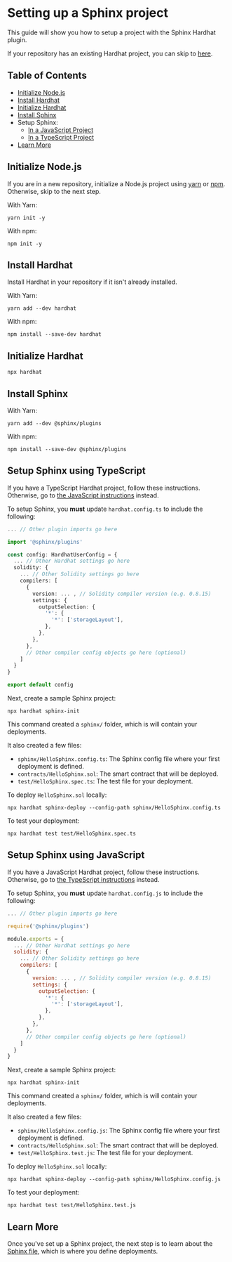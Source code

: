 # Setting up a Sphinx project

This guide will show you how to setup a project with the Sphinx Hardhat plugin.

If your repository has an existing Hardhat project, you can skip to [here](#install-sphinx).

## Table of Contents

- [Initialize Node.js](#initialize-nodejs)
- [Install Hardhat](#install-hardhat)
- [Initialize Hardhat](#initialize-hardhat)
- [Install Sphinx](#install-sphinx)
- Setup Sphinx:
  - [In a JavaScript Project](#setup-sphinx-using-javascript)
  - [In a TypeScript Project](#setup-sphinx-using-typescript)
- [Learn More](#learn-more)

## Initialize Node.js

If you are in a new repository, initialize a Node.js project using [yarn](https://classic.yarnpkg.com/lang/en/) or [npm](https://docs.npmjs.com/cli/v8/). Otherwise, skip to the next step.

With Yarn:
```
yarn init -y
```

With npm:
```
npm init -y
```

## Install Hardhat

Install Hardhat in your repository if it isn't already installed.

With Yarn:
```
yarn add --dev hardhat
```

With npm:
```
npm install --save-dev hardhat
```

## Initialize Hardhat

```
npx hardhat
```

## Install Sphinx

With Yarn:
```
yarn add --dev @sphinx/plugins
```
With npm:
```
npm install --save-dev @sphinx/plugins
```

## Setup Sphinx using TypeScript

If you have a TypeScript Hardhat project, follow these instructions. Otherwise, go to [the JavaScript instructions](#setup-sphinx-using-javascript) instead.

To setup Sphinx, you **must** update `hardhat.config.ts` to include the following:

```ts
... // Other plugin imports go here

import '@sphinx/plugins'

const config: HardhatUserConfig = {
  ... // Other Hardhat settings go here
  solidity: {
    ... // Other Solidity settings go here
    compilers: [
      {
        version: ... , // Solidity compiler version (e.g. 0.8.15)
        settings: {
          outputSelection: {
            '*': {
              '*': ['storageLayout'],
            },
          },
        },
      },
      // Other compiler config objects go here (optional)
    ]
  }
}

export default config
```

Next, create a sample Sphinx project:
```
npx hardhat sphinx-init
```

This command created a `sphinx/` folder, which is will contain your deployments.

It also created a few files:
* `sphinx/HelloSphinx.config.ts`: The Sphinx config file where your first deployment is defined.
* `contracts/HelloSphinx.sol`: The smart contract that will be deployed.
* `test/HelloSphinx.spec.ts`: The test file for your deployment.

To deploy `HelloSphinx.sol` locally:
```
npx hardhat sphinx-deploy --config-path sphinx/HelloSphinx.config.ts
```

To test your deployment:
```
npx hardhat test test/HelloSphinx.spec.ts
```

## Setup Sphinx using JavaScript

If you have a JavaScript Hardhat project, follow these instructions. Otherwise, go to [the TypeScript instructions](#setup-sphinx-using-typescript) instead.

To setup Sphinx, you **must** update `hardhat.config.js` to include the following:

```js
... // Other plugin imports go here

require('@sphinx/plugins')

module.exports = {
  ... // Other Hardhat settings go here
  solidity: {
    ... // Other Solidity settings go here
    compilers: [
      {
        version: ... , // Solidity compiler version (e.g. 0.8.15)
        settings: {
          outputSelection: {
            '*': {
              '*': ['storageLayout'],
            },
          },
        },
      },
      // Other compiler config objects go here (optional)
    ]
  }
}
```

Next, create a sample Sphinx project:
```
npx hardhat sphinx-init
```

This command created a `sphinx/` folder, which is will contain your deployments.

It also created a few files:
* `sphinx/HelloSphinx.config.js`: The Sphinx config file where your first deployment is defined.
* `contracts/HelloSphinx.sol`: The smart contract that will be deployed.
* `test/HelloSphinx.test.js`: The test file for your deployment.

To deploy `HelloSphinx.sol` locally:
```
npx hardhat sphinx-deploy --config-path sphinx/HelloSphinx.config.js
```

To test your deployment:
```
npx hardhat test test/HelloSphinx.test.js
```

## Learn More

Once you've set up a Sphinx project, the next step is to learn about the [Sphinx
file](https://github.com/sphinx-labs/sphinx/blob/develop/docs/sphinx-file.md), which is where
you define deployments.
